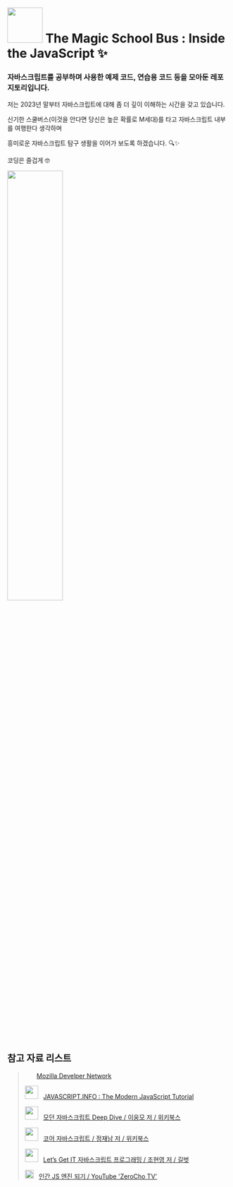 # <img src="https://static.wikia.nocookie.net/garpedia/images/4/49/The_Magic_School_Bus_%28character%29.png/revision/latest?cb=20190214234348" width="80px"> The Magic School Bus : Inside the JavaScript ✨

### 자바스크립트를 공부하며 사용한 예제 코드, 연습용 코드 등을 모아둔 레포지토리입니다.

저는 2023년 말부터 자바스크립트에 대해 좀 더 깊이 이해하는 시간을 갖고 있습니다.

신기한 스쿨버스(이것을 안다면 당신은 높은 확률로 M세대)를 타고 자바스크립트 내부를 여행한다 생각하며

흥미로운 자바스크립트 탐구 생활을 이어가 보도록 하겠습니다. 🔍✨

코딩은 즐겁게 🤓

<img src="https://github.com/cho-hyeonjin/javascript-practice/assets/78816754/7ceb3ddc-1545-4840-8751-90bec10b11a2" width="50%" />

<br/>

<br/>

## 참고 자료 리스트

> <img src="https://upload.wikimedia.org/wikipedia/commons/thumb/d/d2/MDN_Web_Docs_logo.svg/1200px-MDN_Web_Docs_logo.svg.png" height="15px"> &nbsp; [Mozilla Develper Network](https://developer.mozilla.org/en-US/)
>
> <img src="https://ko.javascript.info/img/site_preview_en_512x512.png" height="30px"> &nbsp; [JAVASCRIPT.INFO : The Modern JavaScript Tutorial](https://javascript.info/)
>
> <img src="https://contents.kyobobook.co.kr/sih/fit-in/458x0/pdt/9791158392239.jpg" height="30px"> &nbsp; [ 모던 자바스크립트 Deep Dive / 이웅모 저 / 위키북스 ](https://product.kyobobook.co.kr/detail/S000001766445)
>
> <img src="https://contents.kyobobook.co.kr/sih/fit-in/458x0/pdt/9791158391720.jpg" height="30px"> &nbsp; [코어 자바스크립트 / 정재남 저 / 위키북스](https://www.yes24.com/Product/Goods/78586788)
>
> <img src="https://contents.kyobobook.co.kr/sih/fit-in/200x0/pdt/9791165215873.jpg" height="30px"> &nbsp; [Let’s Get IT 자바스크립트 프로그래밍 / 조현영 저 / 길벗 ](https://product.kyobobook.co.kr/detail/S000001834638)
>
> <img src="https://yt3.ggpht.com/ytc/AOPolaTyIgb-N-SeFznHEn_RkJkF9IirgzvXtEoWOnNt=s48-c-k-c0x00ffffff-no-rj" height="20px"> &nbsp; [인간 JS 엔진 되기 / YouTube 'ZeroCho TV'](https://www.youtube.com/watch?v=eXQQipdastk&list=PLcqDmjxt30Rt9wmSlw1u6sBYr-aZmpNB3&ab_channel=ZeroChoTV)
